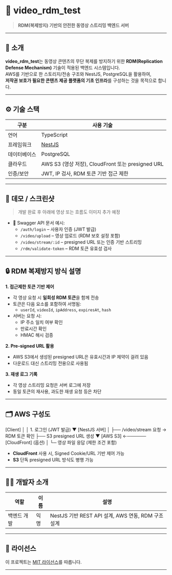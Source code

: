 # 🎥 video_rdm_test

> **RDM(복제방지) 기반의 안전한 동영상 스트리밍 백엔드 서버**

---

## 📝 소개

**video_rdm_test**는 동영상 콘텐츠의 무단 복제를 방지하기 위한 **RDM(Replication Defense Mechanism)** 기술이 적용된 백엔드 시스템입니다.  
AWS를 기반으로 한 스토리지/전송 구조와 NestJS, PostgreSQL을 활용하여,  
**저작권 보호가 필요한 콘텐츠 제공 플랫폼의 기초 인프라**를 구성하는 것을 목적으로 합니다.

---

## ⚙️ 기술 스택

| 구분 | 사용 기술 |
|------|-----------|
| 언어 | TypeScript |
| 프레임워크 | [NestJS](https://nestjs.com/) |
| 데이터베이스 | PostgreSQL |
| 클라우드 | AWS S3 (영상 저장), CloudFront 또는 presigned URL |
| 인증/보안 | JWT, IP 검사, RDM 토큰 기반 접근 제한 |

---

## 📸 데모 / 스크린샷

> 개발 완료 후 아래에 영상 또는 흐름도 이미지 추가 예정

- 📘 Swagger API 문서 예시:
  - `/auth/login` – 사용자 인증 (JWT 발급)
  - `/video/upload` – 영상 업로드 (RDM 보호 설정 포함)
  - `/video/stream/:id` – presigned URL 또는 인증 기반 스트리밍
  - `/rdm/validate-token` – RDM 토큰 유효성 검사

---

## 🔒 RDM 복제방지 방식 설명

**1. 접근제한 토큰 기반 제어**
- 각 영상 요청 시 **일회성 RDM 토큰**을 함께 전송
- 토큰은 다음 요소를 포함하여 서명됨:
  - `userId`, `videoId`, `ipAddress`, `expiresAt`, `hash`
- 서버는 요청 시:
  - IP 주소 일치 여부 확인
  - 만료시간 확인
  - HMAC 해시 검증

**2. Pre-signed URL 활용**
- AWS S3에서 생성된 presigned URL은 유효시간과 IP 제약이 걸려 있음
- 다운로드 대신 스트리밍 전용으로 사용됨

**3. 재생 로그 기록**
- 각 영상 스트리밍 요청은 서버 로그에 저장
- 동일 토큰의 재사용, 과도한 재생 요청 등은 차단

---

## 🗂️ AWS 구성도

[Client]
│
│ 1. 로그인 (JWT 발급)
▼
[NestJS 서버]
│
├── /video/stream 요청 → RDM 토큰 확인
├── S3 presigned URL 생성
▼
[AWS S3] ←────── [CloudFront] (옵션)
│
└─ 영상 파일 응답 (제한 조건 포함)

- **CloudFront** 사용 시, Signed Cookie/URL 기반 제어 가능
- **S3** 단독 presigned URL 방식도 병행 가능

---

## 🙋‍♂️ 개발자 소개

| 역할 | 이름 | 설명 |
|------|------|------|
| 백엔드 개발 | 익명 | NestJS 기반 REST API 설계, AWS 연동, RDM 구조 설계 |

---

## 📄 라이선스

이 프로젝트는 [MIT 라이선스](LICENSE)를 따릅니다.

---
